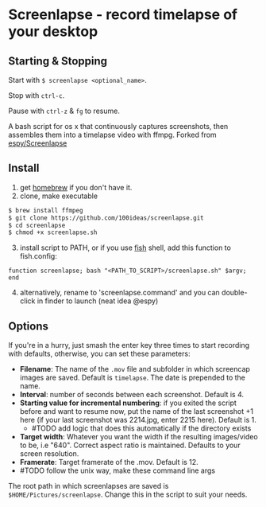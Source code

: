 Screenlapse - record timelapse of your desktop
===========

Starting & Stopping
-------------------
Start with `$ screenlapse <optional_name>`.

Stop with `ctrl-c`.

Pause with `ctrl-z` & `fg` to resume.

A bash script for os x that continuously captures screenshots, then assembles them into a timelapse video with ffmpg. Forked from [espy/Screenlapse](https://github.com/espy/Screenlapse)

Install
-------------

1. get [homebrew](http://brew.sh) if you don't have it.
2. clone, make executable
```bash
$ brew install ffmpeg
$ git clone https://github.com/100ideas/screenlapse.git
$ cd screenlapse
$ chmod +x screenlapse.sh
```
3. install script to PATH, or if you use [fish](http://fishshell.com) shell, add this function to fish.config:
```fishshell
function screenlapse; bash "<PATH_TO_SCRIPT>/screenlapse.sh" $argv; end
```
4. alternatively, rename to 'screenlapse.command' and you can double-click in finder to launch (neat idea @espy)

Options
-------------

If you're in a hurry, just smash the enter key three times to start recording with defaults, otherwise, you can set these parameters:
* __Filename__: The name of the `.mov` file and subfolder in which screencap images are saved. Default is `timelapse`. The date is prepended to the name.
* __Interval__: number of seconds between each screenshot. Default is 4.
* __Starting value for incremental numbering__: if you exited the script before and want to resume now, put the name of the last screenshot +1 here (if your last screenshot was 2214.jpg, enter 2215 here). Default is 1.
  * #TODO add logic that does this automatically if the directory exists
* __Target width__: Whatever you want the width if the resulting images/video to be, i.e "640". Correct aspect ratio is maintained. Defaults to your screen resolution.
* __Framerate__: Target framerate of the .mov. Default is 12.
* #TODO follow the unix way, make these command line args

The root path in which screenlapses are saved is `$HOME/Pictures/screenlapse`. Change this in the script to suit your needs. 
